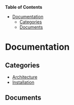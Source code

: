 <!-- START doctoc generated TOC please keep comment here to allow auto update -->
<!-- DON'T EDIT THIS SECTION, INSTEAD RE-RUN doctoc TO UPDATE -->
**Table of Contents**

- [Documentation](#documentation)
  - [Categories](#categories)
  - [Documents](#documents)

<!-- END doctoc generated TOC please keep comment here to allow auto update -->

# Documentation


## Categories
- [Architecture](./Architecture/index.md)
- [Installation](./Installation/index.md)

## Documents
